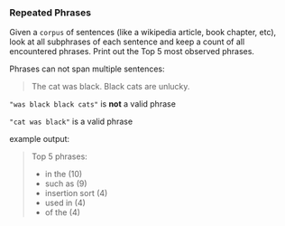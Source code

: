 ### Repeated Phrases

Given a `corpus` of sentences (like a wikipedia article, book chapter, etc), look at all subphrases of each sentence and keep a count of all encountered phrases. Print out the Top 5 most observed phrases.

Phrases can not span multiple sentences:

> The cat was black. Black cats are unlucky.

`"was black black cats"` is **not** a valid phrase

`"cat was black"` is a valid phrase

example output:

> Top 5 phrases:
>
> - in the (10)
> - such as (9)
> - insertion sort (4)
> - used in (4)
> - of the (4)
